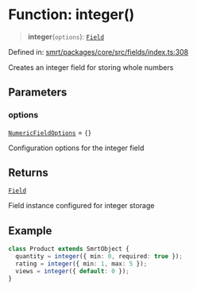 # Function: integer()

> **integer**(`options`): [`Field`](../classes/Field.md)

Defined in: [smrt/packages/core/src/fields/index.ts:308](https://github.com/happyvertical/smrt/blob/71a16025d52b026725fd522a392015e67e1d6489/packages/core/src/fields/index.ts#L308)

Creates an integer field for storing whole numbers

## Parameters

### options

[`NumericFieldOptions`](../interfaces/NumericFieldOptions.md) = `{}`

Configuration options for the integer field

## Returns

[`Field`](../classes/Field.md)

Field instance configured for integer storage

## Example

```typescript
class Product extends SmrtObject {
  quantity = integer({ min: 0, required: true });
  rating = integer({ min: 1, max: 5 });
  views = integer({ default: 0 });
}
```
